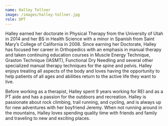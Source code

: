 ```yaml
---
name: Halley Tollner
image: /images/halley-tollner.jpg
role: DPT
---
```


Halley earned her doctorate in Physical Therapy from the University of Utah in 2014 and her BS in Health Science with a minor in Spanish from Saint Mary’s College of California in 2008. Since earning her Doctorate, Halley has focused her career in Orthopedics with an emphasis in manual therapy and taken continuing education courses in Muscle Energy Technique, Graston Technique (IASMT), Functional Dry Needling and several other specialized manual therapy techniques for the spine and pelvis. Halley enjoys treating all aspects of the body and loves having the opportunity to help patients of all ages and abilities return to the active life they want to live.

Before working as a therapist, Halley spent 9 years working for REI and as a PT aide and has a passion for the outdoors and recreation. Halley is passionate about rock climbing, trail running, and cycling, and is always up for new adventures with her boyfriend Jeremy. When not running around in the mountains, Halley loves spending quality time with friends and family and traveling to new and exciting places.
